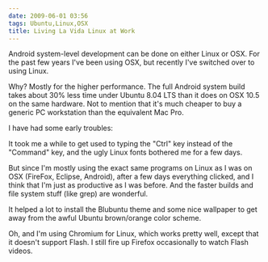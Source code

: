 ```yaml
---
date: 2009-06-01 03:56
tags: Ubuntu,Linux,OSX
title: Living La Vida Linux at Work
---
```


Android system-level development can be done on either Linux or OSX. For the
past few years I've been using OSX, but recently I've switched over to using
Linux.

Why? Mostly for the higher performance. The full Android system build
takes about 30% less time under Ubuntu 8.04 LTS than it does on OSX 10.5 on
the same hardware. Not to mention that it's much cheaper to buy a generic PC
workstation than the equivalent Mac Pro.

I have had some early troubles:

It
took me a while to get used to typing the "Ctrl" key instead of the "Command"
key, and the ugly Linux fonts bothered me for a few days.

But since I'm mostly
using the exact same programs on Linux as I was on OSX (FireFox, Eclipse,
Android), after a few days everything clicked, and I think that I'm just as
productive as I was before. And the faster builds and file system stuff (like
grep) are wonderful.

It helped a lot to install the Blubuntu theme and some
nice wallpaper to get away from the awful Ubuntu brown/orange color scheme.

Oh, and I'm using Chromium for Linux, which works pretty well, except that it
doesn't support Flash. I still fire up Firefox occasionally to watch Flash
videos.
